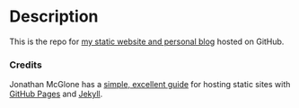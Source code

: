 # Description

This is the repo for
[my static website and personal blog](https://geordgez.github.io/)
hosted on GitHub.

### Credits

Jonathan McGlone has a [simple, excellent guide](http://jmcglone.com/guides/github-pages/) for hosting static sites with [GitHub Pages](https://pages.github.com/) and [Jekyll](https://jekyllrb.com/).
